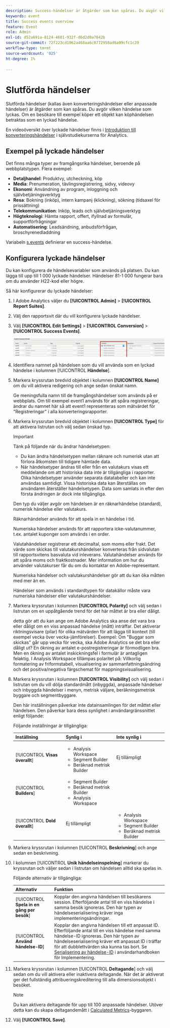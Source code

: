 ```yaml
---
description: Success-händelser är åtgärder som kan spåras. Du avgör vilken händelse som lyckas. Om en besökare till exempel köper ett objekt kan köphändelsen betraktas som en lyckad händelse.
keywords: event
title: Success events overview
feature: Event
role: Admin
exl-id: d52a691a-8124-4601-932f-d6d2d0a7842b
source-git-commit: 72f223cd1962a468aa6c0772958ad6a99cfc1c39
workflow-type: tm+mt
source-wordcount: '925'
ht-degree: 1%

---
```


# Slutförda händelser

Slutförda händelser (kallas även konverteringshändelser eller anpassade händelser) är åtgärder som kan spåras. Du avgör vilken händelse som lyckas. Om en besökare till exempel köper ett objekt kan köphändelsen betraktas som en lyckad händelse.

En videoöversikt över lyckade händelser finns i [Introduktion till konverteringshändelser](https://experienceleague.adobe.com/en/docs/analytics-learn/tutorials/analysis-workspace/metrics/introduction-to-conversion-events) i självstudiekurserna för Analytics.

## Exempel på lyckade händelser

Det finns många typer av framgångsrika händelser, beroende på webbplatstypen. Flera exempel:

* **Detaljhandel**: Produktvy, utcheckning, köp
* **Media**: Prenumeration, tävlingsregistrering, sidvy, videovy
* **Ekonomi**: Användning av program, inloggning och självbetjäningsverktyg
* **Resa**: Bokning (inköp), intern kampanj (klickning), sökning (tidsaxel för prissättning)
* **Telekommunikation**: Inköp, leads och självbetjäningsverktyg
* **Högteknologi**: Hämta rapport, offert, ifyllnad av formulär, supportförfrågningar
* **Automatisering**: Leadsändning, anbudsförfrågan, broschyrenedladdning

Variabeln [s.events](https://experienceleague.adobe.com/docs/analytics/implementation/vars/page-vars/events/event-serialization.html) definierar en success-händelse.

## Konfigurera lyckade händelser

Du kan konfigurera de händelsevariabler som används på platsen. Du kan lägga till upp till 1 000 lyckade händelser. Händelser 81-1 000 fungerar bara om du använder H22-kod eller högre.

Så här konfigurerar du lyckade händelser:

1. I Adobe Analytics väljer du **[!UICONTROL Admin]** > **[!UICONTROL Report Suites]**.
1. Välj den rapportsvit där du vill konfigurera lyckade händelser.
1. Välj **[!UICONTROL Edit Settings]** > **[!UICONTROL Conversion]** > **[!UICONTROL Success Events]**.

   ![Stegresultat](/help/admin/admin/c-manage-report-suites/c-edit-report-suites/conversion-var-admin/c-success-events/assets/success_event_page.png)

1. Identifiera namnet på händelsen som du vill använda som en lyckad händelse i kolumnen [!UICONTROL **Händelse**].

1. Markera kryssrutan bredvid objektet i kolumnen **[!UICONTROL Name]** om du vill aktivera redigering och ange sedan önskat namn.

   Ge meningsfulla namn till de framgångshändelser som används på er webbplats. Om till exempel event1 används för att spåra registreringar, ändrar du namnet här så att event1 representeras som mätvärdet för &quot;Registreringar&quot; i alla konverteringsrapporter.

1. Markera kryssrutan bredvid objektet i kolumnen **[!UICONTROL Type]** för att aktivera listrutan och välj sedan önskad typ.

   >[!IMPORTANT]
   >
   >Tänk på följande när du ändrar händelsetypen:<ul><li>Du kan ändra händelsetypen mellan räknare och numerisk utan att förlora åtkomsten till tidigare hämtade data.</li><li>När händelsetyper ändras till eller från en valutakurs visas ett meddelande om att historiska data inte är tillgängliga i rapporter. Olika händelsetyper använder separata datatabeller och kan inte användas samtidigt. Vissa historiska data kan återställas om användaren återställer händelsetypen. Data som samlats in efter den första ändringen är dock inte tillgängliga.</li></ul>

   Den typ du väljer avgör om händelsen är en räknarhändelse (standard), numerisk händelse eller valutakurs. <p>Räknarhändelser används för att spela in en händelse i tid.</p><p>Numeriska händelser används för att rapportera icke-valutanummer, t.ex. antalet kuponger som används i en order.</p> <p>Valutahändelser registrerar ett decimaltal, som moms eller frakt. Det värde som skickas till valutakurshändelser konverteras från sidvalutan till rapportsvitens basvaluta vid inleverans. Valutahändelser används för att spåra moms och fraktkostnader. Mer information om hur du använder valutakurser får du om du kontaktar en Adobe-representant.<p>Numeriska händelser och valutakurshändelser gör att du kan öka måtten med mer än en.</p><p>Händelser som används i standardtypen för datakällor måste vara numeriska händelser eller valutakurshändelser.</p>

1. Markera kryssrutan i kolumnen **[!UICONTROL Polarity]** och välj sedan i listrutan om en uppåtgående trend för det här måttet är bra eller dåligt.

   detta gör att du kan ange om Adobe Analytics ska anse det vara bra eller dåligt om en viss anpassad händelse (mått) inträffar. Det aktiverar riktningsvisare (pilar) för olika mätvärden för att lägga till kontext (till exempel vecka över vecka-jämförelser).  Exempel: Om &quot;Buggar som skickas&quot; går upp vecka för vecka, ska Adobe Analytics se det bra eller dåligt ut? En ökning av antalet e-postregistreringar är förmodligen bra. Men en ökning av antalet inskickningsfel i formulär är antagligen felaktig.  I Analysis Workspace tillämpas polaritet på: Villkorlig formatering av friformstabell, visualisering av sammanfattningsändring och det positiva/negativa färgschemat för mappningsvisualisering.

1. Markera kryssrutan i kolumnen **[!UICONTROL Visibility]** och välj sedan i listrutan om du vill dölja standardmått (inbyggda), anpassade händelser och inbyggda händelser i menyn, metrisk väljare, beräkningsmetrisk byggare och segmentbyggare.

   Den här inställningen påverkar inte datainsamlingen för det måttet eller händelsen. Den påverkar bara dess synlighet i användargränssnittet enligt följande:

   Följande inställningar är tillgängliga:

   | Inställning | Synlig i | Inte synlig i |
   |---------|----------|---------|
   | [!UICONTROL **Visas överallt**] | <ul><li>Analysis Workspace</li><li>Segment Builder</li><li>Beräknad metrisk Builder</li></ul> | Ej tillämpligt |
   | [!UICONTROL **Builders**] | <ul><li>Segment Builder</li><li>Beräknad metrisk Builder</li><li>Analysis Workspace</li></ul> |
   | [!UICONTROL **Dold överallt**] | Ej tillämpligt | <ul><li>Analysis Workspace</li><li>Segment Builder</li><li>Beräknad metrisk Builder</li></ul> |

1. Markera kryssrutan i kolumnen [!UICONTROL **Beskrivning**] och ange sedan en beskrivning.
1. I kolumnen [!UICONTROL **Unik händelseinspelning**] markerar du kryssrutan och väljer sedan i listrutan om händelsen alltid ska spelas in.

   Följande alternativ är tillgängliga:

   | Alternativ | Funktion |
   |---------|----------|
   | [!UICONTROL **Spela in en gång per besök**] | Kopplar den angivna händelsen till besökarens session. Efterföljande antal till en viss händelse i samma besök ignoreras. Den här typen av händelseserialisering kräver inga implementeringsändringar. |
   | [!UICONTROL **Använd händelse-ID**] | Kopplar den angivna händelsen till ett anpassat ID. Efterföljande antal till en viss händelse med samma händelse-ID ignoreras. Den här typen av händelseserialisering kräver ett anpassat ID i träffar för att dubblettvärden ska kunna tas bort. Se [Serialisering av händelse-ID](/help/implement/vars/page-vars/events/event-serialization.md) i användarhandboken för Implementering. |

1. Markera kryssrutan i kolumnen [!UICONTROL **Deltagande**] och välj sedan om du vill aktivera eller inaktivera deltagande. När det är aktiverat ger det fullständig attribueringskreditering till alla dimensionsobjekt i besöket.

   >[!NOTE]
   >
   >Du kan aktivera deltagande för upp till 100 anpassade händelser. Utöver detta kan du skapa deltagandemått i [Calculated Metrics](/help/components/c-calcmetrics/c-workflow/cm-workflow/c-build-metrics/participation-metric.md)-byggaren.

1. Välj **[!UICONTROL Save]**.
